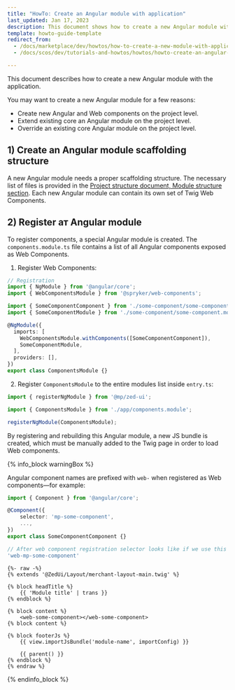 ```yaml
---
title: "HowTo: Create an Angular module with application"
last_updated: Jan 17, 2023
description: This document shows how to create a new Angular module with the application
template: howto-guide-template
redirect_from:
  - /docs/marketplace/dev/howtos/how-to-create-a-new-module-with-application.html
  - /docs/scos/dev/tutorials-and-howtos/howtos/howto-create-an-angular-module-with-application.html

---
```


This document describes how to create a new Angular module with the application.

You may want to create a new Angular module for a few reasons:

- Create new Angular and Web components on the project level.
- Extend existing core an Angular module on the project level.
- Override an existing core Angular module on the project level.

## 1) Create an Angular module scaffolding structure

A new Angular module needs a proper scaffolding structure.
The necessary list of files is provided in the [Project structure document, Module structure section](/docs/scos/dev/front-end-development/{{site.version}}/marketplace/project-structure.html#module-structure).
Each new Angular module can contain its own set of Twig Web Components.

## 2) Register aт Angular module

To register components, a special Angular module is created. The `components.module.ts` file contains a list of all Angular components exposed as Web Components.

1. Register Web Components:

```ts
// Registration
import { NgModule } from '@angular/core';
import { WebComponentsModule } from '@spryker/web-components';

import { SomeComponentComponent } from './some-component/some-component.component';
import { SomeComponentModule } from './some-component/some-component.module';

@NgModule({
  imports: [
    WebComponentsModule.withComponents([SomeComponentComponent]),
    SomeComponentModule,
  ],
  providers: [],
})
export class ComponentsModule {}
```

2. Register `ComponentsModule` to the entire modules list inside `entry.ts`:

```ts
import { registerNgModule } from '@mp/zed-ui';

import { ComponentsModule } from './app/components.module';

registerNgModule(ComponentsModule);
```

By registering and rebuilding this Angular module, a new JS bundle is created, which must be manually added to the Twig page in order to load Web components.

{% info_block warningBox %}

Angular component names are prefixed with `web-` when registered as Web components—for example:

```ts
import { Component } from '@angular/core';

@Component({
    selector: 'mp-some-component',
    ...,
})
export class SomeComponentComponent {}

// After web component registration selector looks like if we use this component as web inside a twig file:
'web-mp-some-component'
```

```twig
{%- raw -%}
{% extends '@ZedUi/Layout/merchant-layout-main.twig' %}

{% block headTitle %}
    {{ 'Module title' | trans }}
{% endblock %}

{% block content %}
    <web-some-component></web-some-component>
{% block content %}

{% block footerJs %}
    {{ view.importJsBundle('module-name', importConfig) }}

    {{ parent() }}
{% endblock %}
{% endraw %}
```

{% endinfo_block %}
